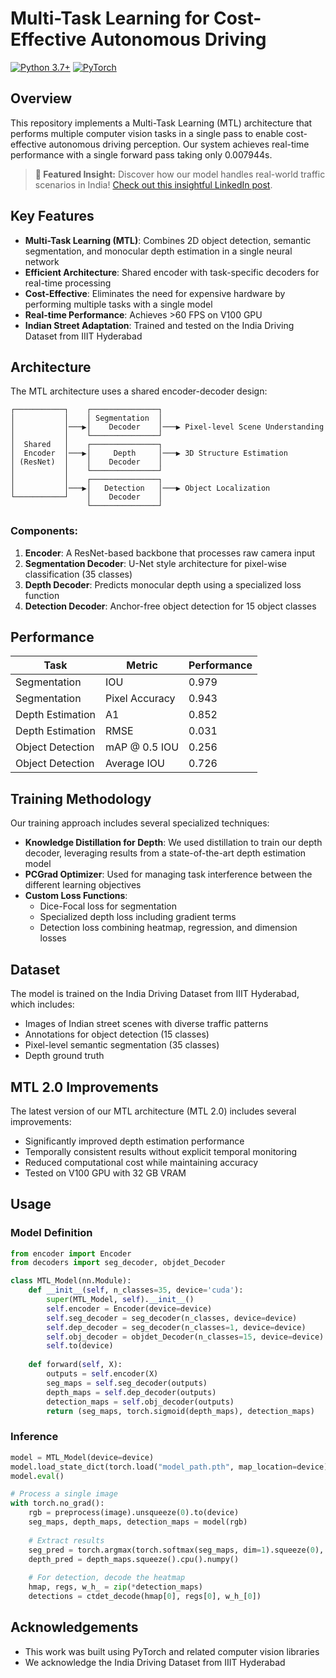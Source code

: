 # Multi-Task Learning for Cost-Effective Autonomous Driving

[![Python 3.7+](https://img.shields.io/badge/python-3.7+-blue.svg)](https://www.python.org/downloads/)
[![PyTorch](https://img.shields.io/badge/PyTorch-1.7+-red.svg)](https://pytorch.org/)

## Overview

This repository implements a Multi-Task Learning (MTL) architecture that performs multiple computer vision tasks in a single pass to enable cost-effective autonomous driving perception. Our system achieves real-time performance with a single forward pass taking only 0.007944s.

> **🚀 Featured Insight:** Discover how our model handles real-world traffic scenarios in India! [Check out this insightful LinkedIn post](https://www.linkedin.com/posts/gen-intelligence_indian-street-activity-6834375620462489600-Theg?utm_source=share&utm_medium=member_desktop&rcm=ACoAAC0zn_AB35C2DW6c0JrixmdBygc2o4dtvbc).

## Key Features

- **Multi-Task Learning (MTL)**: Combines 2D object detection, semantic segmentation, and monocular depth estimation in a single neural network
- **Efficient Architecture**: Shared encoder with task-specific decoders for real-time processing
- **Cost-Effective**: Eliminates the need for expensive hardware by performing multiple tasks with a single model
- **Real-time Performance**: Achieves >60 FPS on V100 GPU
- **Indian Street Adaptation**: Trained and tested on the India Driving Dataset from IIIT Hyderabad

## Architecture

The MTL architecture uses a shared encoder-decoder design:

```
┌───────────┐    ┌───────────────┐
│           │    │ Segmentation  │
│           │───▶│    Decoder    │───▶ Pixel-level Scene Understanding
│           │    └───────────────┘
│  Shared   │    ┌───────────────┐
│  Encoder  │───▶│     Depth     │───▶ 3D Structure Estimation
│ (ResNet)  │    │    Decoder    │
│           │    └───────────────┘
│           │    ┌───────────────┐
│           │───▶│   Detection   │───▶ Object Localization
└───────────┘    │    Decoder    │
                 └───────────────┘
```

### Components:

1. **Encoder**: A ResNet-based backbone that processes raw camera input
2. **Segmentation Decoder**: U-Net style architecture for pixel-wise classification (35 classes)
3. **Depth Decoder**: Predicts monocular depth using a specialized loss function
4. **Detection Decoder**: Anchor-free object detection for 15 object classes

## Performance

| Task | Metric | Performance |
|------|--------|-------------|
| Segmentation | IOU | 0.979 |
| Segmentation | Pixel Accuracy | 0.943 |
| Depth Estimation | A1 | 0.852 |
| Depth Estimation | RMSE | 0.031 |
| Object Detection | mAP @ 0.5 IOU | 0.256 |
| Object Detection | Average IOU | 0.726 |

## Training Methodology

Our training approach includes several specialized techniques:

- **Knowledge Distillation for Depth**: We used distillation to train our depth decoder, leveraging results from a state-of-the-art depth estimation model
- **PCGrad Optimizer**: Used for managing task interference between the different learning objectives
- **Custom Loss Functions**: 
  - Dice-Focal loss for segmentation
  - Specialized depth loss including gradient terms
  - Detection loss combining heatmap, regression, and dimension losses

## Dataset

The model is trained on the India Driving Dataset from IIIT Hyderabad, which includes:
- Images of Indian street scenes with diverse traffic patterns
- Annotations for object detection (15 classes)
- Pixel-level semantic segmentation (35 classes)
- Depth ground truth

## MTL 2.0 Improvements

The latest version of our MTL architecture (MTL 2.0) includes several improvements:
- Significantly improved depth estimation performance
- Temporally consistent results without explicit temporal monitoring
- Reduced computational cost while maintaining accuracy
- Tested on V100 GPU with 32 GB VRAM

## Usage

### Model Definition

```python
from encoder import Encoder
from decoders import seg_decoder, objdet_Decoder

class MTL_Model(nn.Module):
    def __init__(self, n_classes=35, device='cuda'):
        super(MTL_Model, self).__init__()
        self.encoder = Encoder(device=device)
        self.seg_decoder = seg_decoder(n_classes, device=device)
        self.dep_decoder = seg_decoder(n_classes=1, device=device)
        self.obj_decoder = objdet_Decoder(n_classes=15, device=device)
        self.to(device)
        
    def forward(self, X):
        outputs = self.encoder(X)
        seg_maps = self.seg_decoder(outputs)
        depth_maps = self.dep_decoder(outputs)
        detection_maps = self.obj_decoder(outputs)
        return (seg_maps, torch.sigmoid(depth_maps), detection_maps)
```

### Inference

```python
model = MTL_Model(device=device)
model.load_state_dict(torch.load("model_path.pth", map_location=device))
model.eval()

# Process a single image
with torch.no_grad():
    rgb = preprocess(image).unsqueeze(0).to(device)
    seg_maps, depth_maps, detection_maps = model(rgb)
    
    # Extract results
    seg_pred = torch.argmax(torch.softmax(seg_maps, dim=1).squeeze(0), dim=0)
    depth_pred = depth_maps.squeeze().cpu().numpy()
    
    # For detection, decode the heatmap
    hmap, regs, w_h_ = zip(*detection_maps)
    detections = ctdet_decode(hmap[0], regs[0], w_h_[0])
```

## Acknowledgements

- This work was built using PyTorch and related computer vision libraries
- We acknowledge the India Driving Dataset from IIIT Hyderabad
